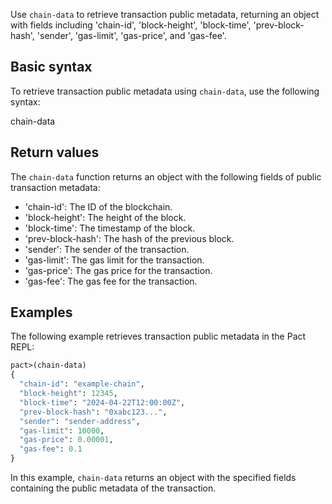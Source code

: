 Use `chain-data` to retrieve transaction public metadata, returning an object with fields including 'chain-id', 'block-height', 'block-time', 'prev-block-hash', 'sender', 'gas-limit', 'gas-price', and 'gas-fee'.

## Basic syntax

To retrieve transaction public metadata using `chain-data`, use the following syntax:

chain-data

## Return values

The `chain-data` function returns an object with the following fields of public transaction metadata:

- 'chain-id': The ID of the blockchain.
- 'block-height': The height of the block.
- 'block-time': The timestamp of the block.
- 'prev-block-hash': The hash of the previous block.
- 'sender': The sender of the transaction.
- 'gas-limit': The gas limit for the transaction.
- 'gas-price': The gas price for the transaction.
- 'gas-fee': The gas fee for the transaction.

## Examples

The following example retrieves transaction public metadata in the Pact REPL:

```lisp
pact>(chain-data)
{
  "chain-id": "example-chain",
  "block-height": 12345,
  "block-time": "2024-04-22T12:00:00Z",
  "prev-block-hash": "0xabc123...",
  "sender": "sender-address",
  "gas-limit": 10000,
  "gas-price": 0.00001,
  "gas-fee": 0.1
}
```

In this example, `chain-data` returns an object with the specified fields containing the public metadata of the transaction.
